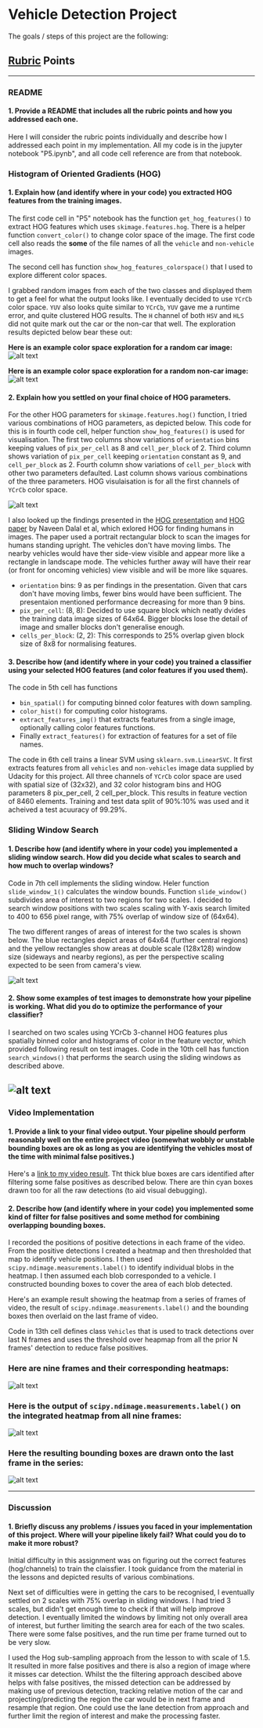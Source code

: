 
# Vehicle Detection Project

The goals / steps of this project are the following:

[//]: # (Image References)
[image1a]: ./examples/car_hog.png
[image1b]: ./examples/noncar_hog.png
[image2]: ./examples/hog_explore.png
[image3]: ./examples/sliding_windows.png
[image4]: ./examples/search_sliding_windows.png
[image4a]: ./examples/heatmap_bounding_box.png
[image5]: ./examples/bboxes_and_heat.png
[image6]: ./examples/labels_map.png
[image7]: ./examples/output_bboxes.png
[video1]: ./project_video.mp4

## [Rubric](https://review.udacity.com/#!/rubrics/513/view) Points

---
### README

#### 1. Provide a README that includes all the rubric points and how you addressed each one.   

Here I will consider the rubric points individually and describe how I addressed each point in my implementation. All my code is in the jupyter notebook "P5.ipynb", and all code cell reference are from that notebook.

### Histogram of Oriented Gradients (HOG)

#### 1. Explain how (and identify where in your code) you extracted HOG features from the training images.

The first code cell in "P5" notebook has the function `get_hog_features()` to extract HOG features which uses `skimage.features.hog`.  There is a helper function `convert_color()` to change color space of the image.  The first code cell also reads the **some** of the file names of all the `vehicle` and `non-vehicle` images. 

The second cell has function `show_hog_features_colorspace()` that I used to explore different color spaces.

I grabbed random images from each of the two classes and displayed them to get a feel for what the  output looks like.  I eventually decided to use `YCrCb` color space. `YUV` also looks quite similar to `YCrCb`, `YUV` gave me a runtime error, and quite clustered HOG results.  The `H` channel of both `HSV` and `HLS` did not quite mark out the car or the non-car that well.  The exploration results depicted below bear these out:

**Here is an example color space exploration for a random car image:**
![alt text][image1a]

**Here is an example color space exploration for a random non-car image:**
![alt text][image1b]

#### 2. Explain how you settled on your final choice of HOG parameters.

For the other HOG parameters for `skimage.features.hog()` function, I tried various combinations of HOG parameters, as depicted below.  This code for this is in fourth code cell, helper function `show_hog_features()` is used for visualisation.  The first two columns show variations of `orientation` bins keeping values of `pix_per_cell` as 8 and `cell_per_block` of 2. Third column shows variation of `pix_per_cell` keeping `orientation` constant as 9, and `cell_per_block` as 2. Fourth column show variations of `cell_per_block` with other two parameters defaulted. Last column shows various combinations of the three parameters.  HOG visulaisation is for all the first channels of `YCrCb` color space.

![alt text][image2]

I also looked up the findings presented in the [HOG presentation](https://www.youtube.com/watch?v=7S5qXET179I) and [HOG paper](http://vc.cs.nthu.edu.tw/home/paper/codfiles/hkchiu/201205170946/Histograms%20of%20Oriented%20Gradients%20for%20Human%20Detection.pdf) by Naveen Dalal et al, which exlored HOG for finding humans in images.  The paper used a portrait rectangular block to scan the images for humans standing upright.  The vehicles don't have moving limbs.  The nearby vehicles would have ther side-view visible and appear more like a rectangle in landscape mode.  The vehicles further away will have their rear (or front for oncoming vehicles) view visible and will be more like squares.

- `orientation` bins: 9 as per findings in the presentation.  Given that cars don't have moving limbs, fewer bins would have been sufficient.  The presentaion mentioned performance decreasing for more than 9 bins.
- `pix_per_cell`: (8, 8): Decided to use square block which neatly dvides the training data image sizes of 64x64.  Bigger blocks lose the detail of image and smaller blocks don't generalise enough.
- `cells_per_block`: (2, 2): This corresponds to 25% overlap given block size of 8x8 for normalising features.

#### 3. Describe how (and identify where in your code) you trained a classifier using your selected HOG features (and color features if you used them).

The code in 5th cell has functions
- `bin_spatial()` for computing binned color features with down sampling.
- `color_hist()` for computing color histograms.
- `extract_features_img()` that extracts features from a single image, optionally calling color features functions.
- Finally `extract_features()` for extraction of features for a set of file names.

The code in 6th cell trains a linear SVM using `sklearn.svm.LinearSVC`. It first extracts features from all `vehicles` and `non-vehicles` image data supplied by Udacity for this project.  All three channels of `YCrCb` color space are used with spatial size of (32x32), and 32 color histogram bins and HOG parameters 8 pix_per_cell, 2 cell_per_block.  This results in feature vection of 8460 elements. Training and test data split of 90%:10% was used and it acheived a test acuuracy of 99.29%.

### Sliding Window Search

#### 1. Describe how (and identify where in your code) you implemented a sliding window search.  How did you decide what scales to search and how much to overlap windows?

Code in 7th cell implements the sliding window. Heler function `slide_window_1()` calculates the window bounds.  Function `slide_window()` subdivides area of interest to two regions for two scales. I decided to search window positions with two scales scaling with Y-axis search limited to 400 to 656 pixel range, with 75% overlap of window size of (64x64).

The two different ranges of areas of interest for the two scales is shown below.  The blue rectangles depict areas of 64x64 (further central regions) and the yellow rectangles show areas at double scale (128x128) window size (sideways and nearby regions), as per the perspective scaling expected to be seen from camera's view.

![alt text][image3]

#### 2. Show some examples of test images to demonstrate how your pipeline is working.  What did you do to optimize the performance of your classifier?

I searched on two scales using YCrCb 3-channel HOG features plus spatially binned color and histograms of color in the feature vector, which provided following result on test images.  Code in the 10th cell has function `search_windows()` that performs the search using the sliding windows as described above.

![alt text][image4]
---



### Video Implementation

#### 1. Provide a link to your final video output.  Your pipeline should perform reasonably well on the entire project video (somewhat wobbly or unstable bounding boxes are ok as long as you are identifying the vehicles most of the time with minimal false positives.)

Here's a [link to my video result](./project_video_output.mp4).  Tht thick blue boxes are cars identified after filtering some false positives as described below.  There are thin cyan boxes drawn too for all the raw detections (to aid visual debugging).


#### 2. Describe how (and identify where in your code) you implemented some kind of filter for false positives and some method for combining overlapping bounding boxes.

I recorded the positions of positive detections in each frame of the video.  From the positive detections I created a heatmap and then thresholded that map to identify vehicle positions.  I then used `scipy.ndimage.measurements.label()` to identify individual blobs in the heatmap.  I then assumed each blob corresponded to a vehicle.  I constructed bounding boxes to cover the area of each blob detected.  

Here's an example result showing the heatmap from a series of frames of video, the result of `scipy.ndimage.measurements.label()` and the bounding boxes then overlaid on the last frame of video.

Code in 13th cell defines class `Vehicles` that is used to track detections over last N frames and uses the threshold over heapmap from all the prior N frames' detection to reduce false positives.

### Here are nine frames and their corresponding heatmaps:

![alt text][image5]

### Here is the output of `scipy.ndimage.measurements.label()` on the integrated heatmap from all nine frames:
![alt text][image6]

### Here the resulting bounding boxes are drawn onto the last frame in the series:
![alt text][image7]



---

### Discussion

#### 1. Briefly discuss any problems / issues you faced in your implementation of this project.  Where will your pipeline likely fail?  What could you do to make it more robust?

Initial difficulty in this assignment was on figuring out the correct features (hog/channels) to train the claissfier.  I took guidance from the material in the lessons and depicted results of various combinations.

Next set of difficulties were in getting the cars to be recognised, I eventually settled on 2 scales with 75% overlap in sliding windows.  I had tried 3 scales, but didn't get enough time to check if that will help improve detection.  I eventually limited the windows by limiting not only overall area of interest, but further limiting the search area for each of the two scales.  There were some false positives, and the run time per frame turned out to be very slow.

I used the Hog sub-sampling approach from the lesson to with scale of 1.5. It resulted in more false positives and there is also a region of image where it misses car detection.  Whilst the the filtering approach descibed above helps with false positives, the missed detection can be addressed by making use of previous detection, tracking relative motion of the car and projecting/predicting the region the car would be in next frame and resample that region.  One could use the lane detection from approach and further limit the region of interest and make the processing faster.


```python

```
